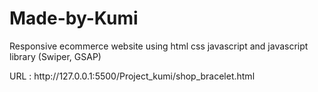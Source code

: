 <h1>Made-by-Kumi</h1>
<p>Responsive ecommerce website using html css javascript and javascript library (Swiper, GSAP)</p>
URL : http://127.0.0.1:5500/Project_kumi/shop_bracelet.html

